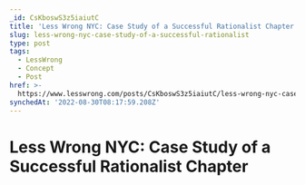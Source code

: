 ```yaml
---
_id: CsKboswS3z5iaiutC
title: 'Less Wrong NYC: Case Study of a Successful Rationalist Chapter'
slug: less-wrong-nyc-case-study-of-a-successful-rationalist
type: post
tags:
  - LessWrong
  - Concept
  - Post
href: >-
  https://www.lesswrong.com/posts/CsKboswS3z5iaiutC/less-wrong-nyc-case-study-of-a-successful-rationalist
synchedAt: '2022-08-30T08:17:59.208Z'
---
```

# Less Wrong NYC: Case Study of a Successful Rationalist Chapter

